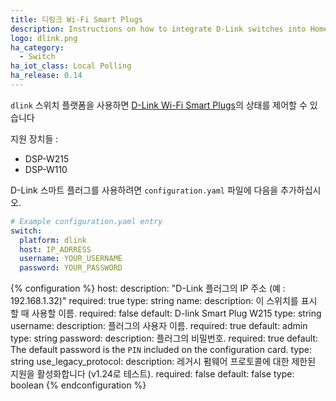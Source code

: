 ```yaml
---
title: 디링크 Wi-Fi Smart Plugs
description: Instructions on how to integrate D-Link switches into Home Assistant.
logo: dlink.png
ha_category:
  - Switch
ha_iot_class: Local Polling
ha_release: 0.14
---
```


`dlink` 스위치 플랫폼을 사용하면 [D-Link Wi-Fi Smart Plugs](https://us.dlink.com/en/consumer/smart-plugs)의 상태를 제어할 수 있습니다

지원 장치들 :

- DSP-W215
- DSP-W110

D-Link 스마트 플러그를 사용하려면 `configuration.yaml` 파일에 다음을 추가하십시오.

```yaml
# Example configuration.yaml entry
switch:
  platform: dlink
  host: IP_ADRRESS
  username: YOUR_USERNAME
  password: YOUR_PASSWORD
```

{% configuration %}
host:
  description: "D-Link 플러그의 IP 주소 (예 : 192.168.1.32)"
  required: true
  type: string
name:
  description: 이 스위치를 표시 할 때 사용할 이름.
  required: false
  default: D-link Smart Plug W215
  type: string
username:
  description: 플러그의 사용자 이름.
  required: true
  default: admin
  type: string
password:
  description: 플러그의 비밀번호.
  required: true
  default: The default password is the `PIN` included on the configuration card.
  type: string
use_legacy_protocol:
  description: 레거시 펌웨어 프로토콜에 대한 제한된 지원을 활성화합니다 (v1.24로 테스트).
  required: false
  default: false
  type: boolean
{% endconfiguration %}
